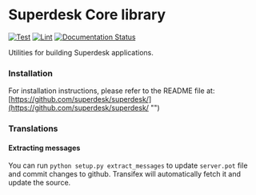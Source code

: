 # Superdesk Core library
[![Test](https://github.com/superdesk/superdesk-core/actions/workflows/nose-tests.yml/badge.svg)](https://github.com/superdesk/superdesk-core/actions/workflows/nose-tests.yml)
[![Lint](https://github.com/superdesk/superdesk-core/actions/workflows/lint.yml/badge.svg)](https://github.com/superdesk/superdesk-core/actions/workflows/lint.yml)
[![Documentation Status](https://readthedocs.org/projects/superdesk/badge/?version=latest)](https://superdesk.readthedocs.io/en/latest/?badge=latest)

Utilities for building Superdesk applications.

### Installation

For installation instructions, please refer to the README file at: [https://github.com/superdesk/superdesk/](https://github.com/superdesk/superdesk/ "")

### Translations

#### Extracting messages

You can run `python setup.py extract_messages` to update `server.pot` file and commit changes to github.
Transifex will automatically fetch it and update the source.
